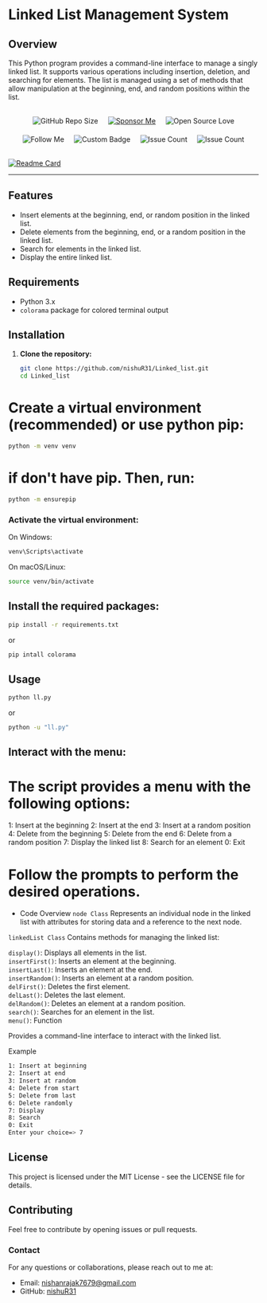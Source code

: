
# <h1>Linked List Management System</h1>


## Overview
This Python program provides a command-line interface to manage a singly linked list. It supports various operations including insertion, deletion, and searching for elements. The list is managed using a set of methods that allow manipulation at the beginning, end, and random positions within the list.
<br>
<br>

<div style="display: inline-flex; flex-wrap: wrap; justify-content: center; align-items: center; gap: 20px;">
  <img src="https://img.shields.io/github/repo-size/nishuR31/Linked_list?color=blueviolet" alt="GitHub Repo Size">
  <a href="https://github.com/sponsors/nishuR31" target="_blank" rel="noreferrer"><img src="https://img.shields.io/badge/Sponsor%20Me-GitHub%20Sponsors-blueviolet" alt="Sponsor Me"></a>
  <img src="https://badges.frapsoft.com/os/v1/open-source.svg?v=103&color=blueviolet" alt="Open Source Love">
  <img src="https://img.shields.io/badge/-Follow%20Me%20-blueviolet" alt="Follow Me">  <img src="https://img.shields.io/badge/HELLO-CODERS-black" alt="Custom Badge">
  <img src="https://img.shields.io/github/issues-pr-closed/nishuR31/Linked_list?color=blueviolet" alt="Issue Count">
  <img src="https://img.shields.io/github/issues/nishuR31/Linked_list?color=blueviolet" alt="Issue Count">
</div>
<br>
<br>

[![Readme Card](https://github-readme-stats.vercel.app/api/pin/?username=nishuR31&repo=Linked_list&show_owner=true&theme=midnight-purple)](https://github.com/nishuR31)


<hr>

## Features
- Insert elements at the beginning, end, or random position in the linked list.
- Delete elements from the beginning, end, or a random position in the linked list.
- Search for elements in the linked list.
- Display the entire linked list.

## Requirements
- Python 3.x
- `colorama` package for colored terminal output

## Installation
1. **Clone the repository:**

   ```bash
   git clone https://github.com/nishuR31/Linked_list.git
   cd Linked_list

   
# Create a virtual environment (recommended) or use python pip:
```bash
python -m venv venv
```

# if don't have pip. Then, run:

  ```bash
  python -m ensurepip
  ```

### Activate the virtual environment:
On Windows:
```bash
venv\Scripts\activate
```

On macOS/Linux:
```bash
source venv/bin/activate
```

## Install the required packages:
```bash
pip install -r requirements.txt
```
or 
```bash
pip intall colorama
```

## Usage
```bash
python ll.py
```
or
```bash
python -u "ll.py"
```

## Interact with the menu:
# The script provides a menu with the following options:

1: Insert at the beginning
2: Insert at the end
3: Insert at a random position
4: Delete from the beginning
5: Delete from the end
6: Delete from a random position
7: Display the linked list
8: Search for an element
0: Exit

# Follow the prompts to perform the desired operations.
- Code Overview
```node Class```
Represents an individual node in the linked list with attributes for storing data and a reference to the next node.

```linkedList Class```
Contains methods for managing the linked list:

```display()```: Displays all elements in the list.<br>
```insertFirst()```: Inserts an element at the beginning.<br>
```insertLast()```: Inserts an element at the end.<br>
```insertRandom()```: Inserts an element at a random position.<br>
```delFirst()```: Deletes the first element.<br>
```delLast()```: Deletes the last element.<br>
```delRandom()```: Deletes an element at a random position.<br>
```search()```: Searches for an element in the list.<br>
```menu()```: Function <br>

Provides a command-line interface to interact with the linked list.

Example
```bash
1: Insert at beginning
2: Insert at end
3: Insert at random
4: Delete from start
5: Delete from last
6: Delete randomly
7: Display
8: Search
0: Exit
Enter your choice=> 7
```

## License
This project is licensed under the MIT License - see the LICENSE file for details.

## Contributing
Feel free to contribute by opening issues or pull requests.

### Contact
For any questions or collaborations, please reach out to me at:

- Email: [nishanrajak7679@gmail.com](mailto:nishanrajak7679@gmail.com)
- GitHub: [nishuR31](https://github.com/nishuR31)





